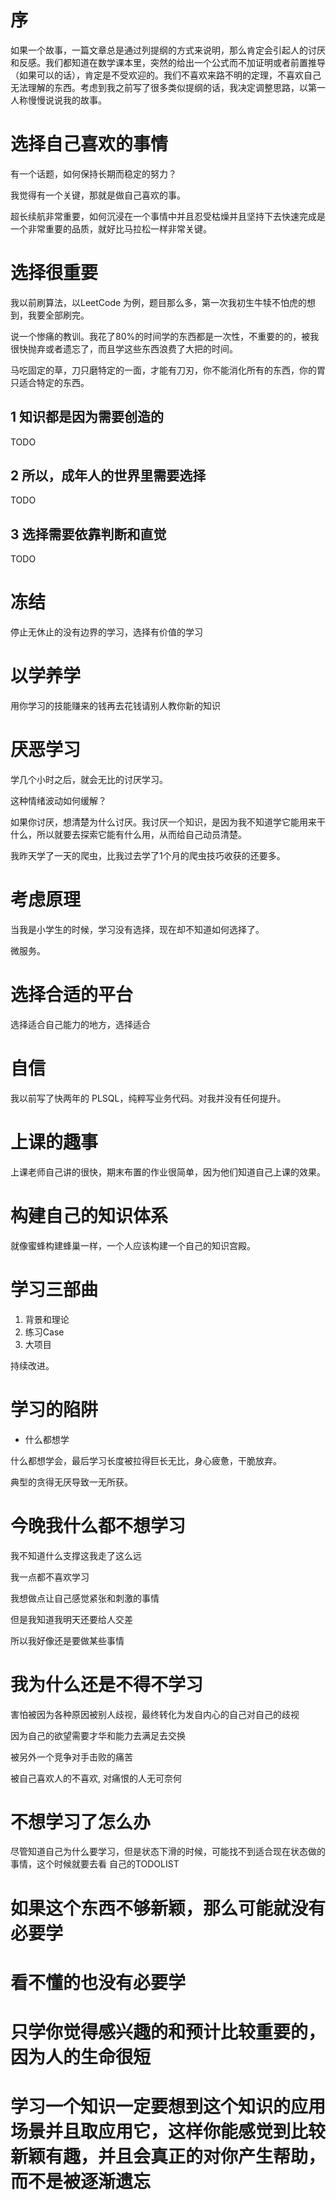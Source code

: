 # 序

如果一个故事，一篇文章总是通过列提纲的方式来说明，那么肯定会引起人的讨厌和反感。我们都知道在数学课本里，突然的给出一个公式而不加证明或者前置推导（如果可以的话），肯定是不受欢迎的。我们不喜欢来路不明的定理，不喜欢自己无法理解的东西。考虑到我之前写了很多类似提纲的话，我决定调整思路，以第一人称慢慢说说我的故事。



# 选择自己喜欢的事情

有一个话题，如何保持长期而稳定的努力？

我觉得有一个关键，那就是做自己喜欢的事。

超长续航非常重要，如何沉浸在一个事情中并且忍受枯燥并且坚持下去快速完成是一个非常重要的品质，就好比马拉松一样非常关键。

# 选择很重要

我以前刷算法，以LeetCode 为例，题目那么多，第一次我初生牛犊不怕虎的想到，我要全部刷完。

说一个惨痛的教训。我花了80%的时间学的东西都是一次性，不重要的的，被我很快抛弃或者遗忘了，而且学这些东西浪费了大把的时间。

马吃固定的草，刀只磨特定的一面，才能有刀刃，你不能消化所有的东西，你的胃只适合特定的东西。



## 1 知识都是因为需要创造的

TODO



## 2 所以，成年人的世界里需要选择
TODO

## 3 选择需要依靠判断和直觉
TODO



# 冻结

停止无休止的没有边界的学习，选择有价值的学习



# 以学养学  
用你学习的技能赚来的钱再去花钱请别人教你新的知识  



# 厌恶学习

学几个小时之后，就会无比的讨厌学习。  

这种情绪波动如何缓解？  

如果你讨厌，想清楚为什么讨厌。我讨厌一个知识，是因为我不知道学它能用来干什么，所以就要去探索它能有什么用，从而给自己动员清楚。



我昨天学了一天的爬虫，比我过去学了1个月的爬虫技巧收获的还要多。



# 考虑原理

当我是小学生的时候，学习没有选择，现在却不知道如何选择了。

微服务。



# 选择合适的平台

选择适合自己能力的地方，选择适合



# 自信

我以前写了快两年的 PLSQL，纯粹写业务代码。对我并没有任何提升。



# 上课的趣事

上课老师自己讲的很快，期末布置的作业很简单，因为他们知道自己上课的效果。



# 构建自己的知识体系

就像蜜蜂构建蜂巢一样，一个人应该构建一个自己的知识宫殿。



# 学习三部曲

1. 背景和理论
2. 练习Case
3. 大项目

持续改进。



# 学习的陷阱

- 什么都想学

什么都想学会，最后学习长度被拉得巨长无比，身心疲惫，干脆放弃。

典型的贪得无厌导致一无所获。



# 今晚我什么都不想学习

我不知道什么支撑这我走了这么远  

我一点都不喜欢学习  

我想做点让自己感觉紧张和刺激的事情  

但是我知道我明天还要给人交差

所以我好像还是要做某些事情



# 我为什么还是不得不学习

害怕被因为各种原因被别人歧视，最终转化为发自内心的自己对自己的歧视

因为自己的欲望需要才华和能力去满足去交换  

被另外一个竞争对手击败的痛苦

被自己喜欢人的不喜欢, 对痛恨的人无可奈何



# 不想学习了怎么办

尽管知道自己为什么要学习，但是状态下滑的时候，可能找不到适合现在状态做的事情，这个时候就要去看 自己的TODOLIST



# 如果这个东西不够新颖，那么可能就没有必要学

# 看不懂的也没有必要学

# 只学你觉得感兴趣的和预计比较重要的，因为人的生命很短



# 学习一个知识一定要想到这个知识的应用场景并且取应用它，这样你能感觉到比较新颖有趣，并且会真正的对你产生帮助，而不是被逐渐遗忘















